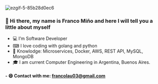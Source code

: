 
![ezgif-5-85b28d0ec6](https://github.com/francolautaro2/francolautaro2/assets/69493845/77ee11a2-879d-4cfe-9675-91bcaaa07422)

### 👋 Hi there, my name is Franco Miño and here I will tell you a little about myself
 
- 💻 I’m Software Developer
- ⌨ I love coding with golang and python
- 🧠 Knowlodge: Microservices, Docker, AWS, REST API, MySQL, MongoDB
- 🎓 I am current Computer Engineering in Argentina, Buenos Aires.

#### - 😄 Contact with me: francolau03@gmail.com

<!---
francolautaro2/francolautaro2 is a ✨ special ✨ repository because its `README.md` (this file) appears on your GitHub profile.
You can click the Preview link to take a look at your changes.
--->
